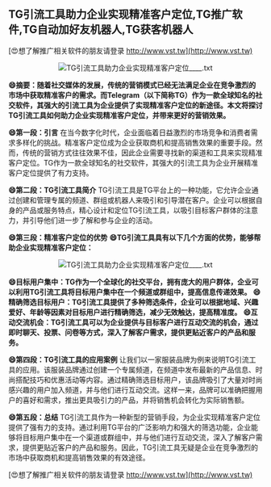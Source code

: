 ## **TG引流工具助力企业实现精准客户定位,TG推广软件,TG自动加好友机器人,TG获客机器人**

[😍想了解推广相关软件的朋友请登录 http://www.vst.tw](http://www.vst.tw)

 <center><img src="https://vst.tw/MP4/tuiguang/png/3.png" alt="TG引流工具助力企业实现精准客户定位____.txt"></center>

**😄摘要：随着社交媒体的发展，传统的营销模式已经无法满足企业在竞争激烈的市场中获取精准客户的需求。而Telegram（以下简称TG）作为一款全球知名的社交软件，其强大的引流工具为企业提供了实现精准客户定位的新途径。本文将探讨TG引流工具如何助力企业实现精准客户定位，并带来更好的营销效果。**

**😄第一段：引言**
在当今数字化时代，企业面临着日益激烈的市场竞争和消费者需求多样化的挑战。精准客户定位成为企业获取商机和提高销售效果的重要手段。然而，传统的营销方式往往效果不佳，因此企业需要寻找新的渠道和工具来实现精准客户定位。TG作为一款全球知名的社交软件，其强大的引流工具为企业开展精准客户定位提供了有力支持。

**😄第二段：TG引流工具简介**
TG引流工具是TG平台上的一种功能，它允许企业通过创建和管理专属的频道、群组或机器人来吸引和引导潜在客户。企业可以根据自身的产品或服务特点，精心设计和定位TG引流工具，以吸引目标客户群体的注意力，并引导他们进一步了解和参与企业的活动。

**😄第三段：精准客户定位的优势**
**😄TG引流工具具有以下几个方面的优势，能够帮助企业实现精准客户定位：**

 <center><img src="https://vst.tw/MP4/tuiguang/png/1.png" alt="TG引流工具助力企业实现精准客户定位____.txt"></center>

**😄目标用户集中：TG作为一个全球化的社交平台，拥有庞大的用户群体，企业可以利用TG引流工具将目标用户集中在一个频道或群组中，提高信息传递效果。**
**😄精确筛选目标用户：TG引流工具提供了多种筛选条件，企业可以根据地域、兴趣爱好、年龄等因素对目标用户进行精确筛选，减少无效触达，提高精准度。**
**😄互动交流机会：TG引流工具可以为企业提供与目标客户进行互动交流的机会，通过即时聊天、投票、问卷等方式，深入了解客户需求，提供更贴近客户的产品和服务。**

**😄第四段：TG引流工具的应用案例**
让我们以一家服装品牌为例来说明TG引流工具的应用。该服装品牌通过创建一个专属频道，在频道中发布最新的产品信息、时尚搭配技巧和优惠活动等内容。通过精确筛选目标用户，该品牌吸引了大量对时尚感兴趣的用户加入频道，并与他们进行互动交流。这样一来，品牌可以准确把握用户的喜好和需求，推出更具吸引力的产品，并将销售机会转化为实际销售额。

**😄第五段：总结**
TG引流工具作为一种新型的营销手段，为企业实现精准客户定位提供了强有力的支持。通过利用TG平台的广泛影响力和强大的筛选功能，企业能够将目标用户集中在一个渠道或群组中，并与他们进行互动交流，深入了解客户需求，提供更贴近客户的产品和服务。因此，TG引流工具无疑是企业在竞争激烈的市场中获取商机和提高销售效果的有效途径。

[😍想了解推广相关软件的朋友请登录 http://www.vst.tw](http://www.vst.tw)



